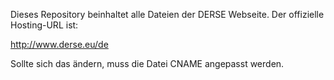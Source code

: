Dieses Repository beinhaltet alle Dateien der DERSE Webseite. Der offizielle Hosting-URL ist:

  http://www.derse.eu/de
  
Sollte sich das ändern, muss die Datei CNAME angepasst werden.
